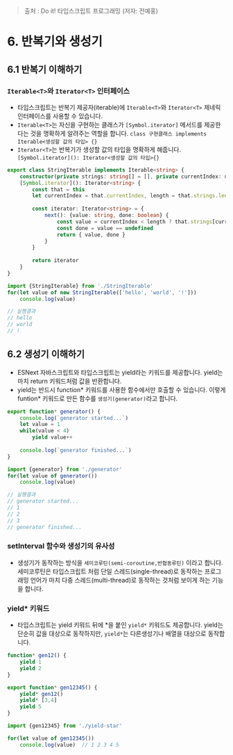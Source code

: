 > 출처 : Do it! 타입스크립트 프로그래밍 (저자: 전예홍)

# 6. 반복기와 생성기
## 6.1 반복기 이해하기
### `Iterable<T>`와 `Iterator<T>` 인터페이스
- 타입스크립트는 반복기 제공자(iterable)에 `Iterable<T>`와 `Iterator<T>` 제네릭 인터페이스를 사용할 수 있습니다.
- `Iterable<T>`는 자신을 구현하는 클래스가 `[Symbol.iterator]` 메서드를 제공한다는 것을 명확하게 알려주는 역할을 합니다.
  `class 구현클래스 implements Iterable<생성할 값의 타입> {}`
- `Iterator<T>`는 반복기가 생성할 값의 타입을 명확하게 해줍니다.
  `[Symbol.iterator](): Iterator<생성할 값의 타입>{}`

```typescript
export class StringIterable implements Iterable<string> {
    constructor(private strings: string[] = [], private currentIndex: number = 0)  {}
    [Symbol.iterator](): Iterator<string> {
        const that = this
        let currentIndex = that.currentIndex, length = that.strings.length
        
        const iterator: Iterator<string> = {
            next(): {value: string, done: boolean} {
                const value = currentIndex < length ? that.strings[currentIndex++] : undefined
                const done = value == undefined
                return { value, done }
            }
        }
        
        return iterator
    }
}

import {StringIterable} from './StringIterable'
for(let value of new StringIterable(['hello', 'world', '!']))
    console.log(value)

// 실행결과
// hello
// world
// !
```

## 6.2 생성기 이해하기
- ESNext 자바스크립트와 타입스크립트는 yield라는 키워드를 제공합니다. yield는 마치 return 키워드처럼 값을 반환합니다.
- yield는 반드시 function* 키워드를 사용한 함수에서만 호출할 수 있습니다. 이렇게 funtion* 키워드로 만든 함수를 `생성기(generator)`라고 합니다.

```typescript
export function* generator() {
    console.log(`generator started...`)
    let value = 1
    while(value < 4)
        yield value++
    
    console.log(`generator finished...`)
}

import {generator} from './generator'
for(let value of generator())
    console.log(value)

// 실행결과
// generator started...
// 1
// 2
// 3
// generator finished...
```

### setInterval 함수와 생성기의 유사성
- 생성기가 동작하는 방식을 `세미코루틴(semi-coroutine,반협동루틴)` 이라고 합니다. 세미코루틴은 타입스크립트 처럼 단일 스레드(single-thread)로
  동작하는 프로그래밍 언어가 마치 다중 스레드(multi-thread)로 동작하는 것처럼 보이게 하는 기능을 합니다.
  
### yield* 키워드
- 타입스크립트는 yield 키워드 뒤에 *을 붙인 `yield*` 키워드도 제공합니다. yield는 단순히 값을 대상으로 동작하지만, `yield*`는 다른생성기나
  배열을 대상으로 동작합니다.
  
```typescript
function* gen12() {
    yield 1
    yield 2
}

export function* gen12345() {
    yield* gen12()
    yield* [3,4]
    yield 5
}

import {gen12345} from './yield-star'

for(let value of gen12345())
    console.log(value)  // 1 2 3 4 5
```
